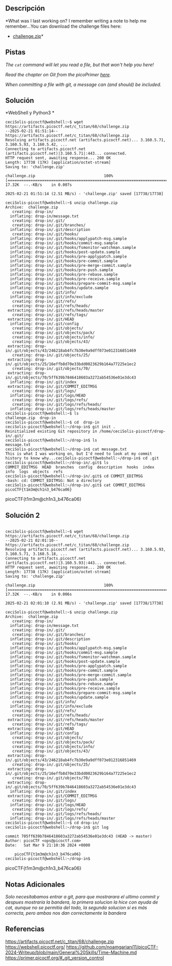 
## Descripción
*What was I last working on? I remember writing a note to help me remember...You can download the challenge files here:

- [challenge.zip](https://artifacts.picoctf.net/c_titan/68/challenge.zip)*

## Pistas

*The `cat` command will let you read a file, but that won't help you here!*

*Read the chapter on Git from the picoPrimer [here](https://primer.picoctf.org/#_git_version_control).*

*When committing a file with git, a message can (and should) be included.*

## Solución

*WebShell y Python3 *

```
ceciSolis-picoctf@webshell:~$ wget https://artifacts.picoctf.net/c_titan/68/challenge.zip
--2025-02-21 01:51:14--  https://artifacts.picoctf.net/c_titan/68/challenge.zip
Resolving artifacts.picoctf.net (artifacts.picoctf.net)... 3.160.5.71, 3.160.5.93, 3.160.5.42, ...
Connecting to artifacts.picoctf.net (artifacts.picoctf.net)|3.160.5.71|:443... connected.
HTTP request sent, awaiting response... 200 OK
Length: 17738 (17K) [application/octet-stream]
Saving to: 'challenge.zip'

challenge.zip                              100%[=======================================================================================>]  17.32K  --.-KB/s    in 0.007s  

2025-02-21 01:51:14 (2.51 MB/s) - 'challenge.zip' saved [17738/17738]

ceciSolis-picoctf@webshell:~$ unzip challenge.zip
Archive:  challenge.zip
   creating: drop-in/
  inflating: drop-in/message.txt     
   creating: drop-in/.git/
   creating: drop-in/.git/branches/
  inflating: drop-in/.git/description  
   creating: drop-in/.git/hooks/
  inflating: drop-in/.git/hooks/applypatch-msg.sample  
  inflating: drop-in/.git/hooks/commit-msg.sample  
  inflating: drop-in/.git/hooks/fsmonitor-watchman.sample  
  inflating: drop-in/.git/hooks/post-update.sample  
  inflating: drop-in/.git/hooks/pre-applypatch.sample  
  inflating: drop-in/.git/hooks/pre-commit.sample  
  inflating: drop-in/.git/hooks/pre-merge-commit.sample  
  inflating: drop-in/.git/hooks/pre-push.sample  
  inflating: drop-in/.git/hooks/pre-rebase.sample  
  inflating: drop-in/.git/hooks/pre-receive.sample  
  inflating: drop-in/.git/hooks/prepare-commit-msg.sample  
  inflating: drop-in/.git/hooks/update.sample  
   creating: drop-in/.git/info/
  inflating: drop-in/.git/info/exclude  
   creating: drop-in/.git/refs/
   creating: drop-in/.git/refs/heads/
 extracting: drop-in/.git/refs/heads/master  
   creating: drop-in/.git/refs/tags/
 extracting: drop-in/.git/HEAD       
  inflating: drop-in/.git/config     
   creating: drop-in/.git/objects/
   creating: drop-in/.git/objects/pack/
   creating: drop-in/.git/objects/info/
   creating: drop-in/.git/objects/43/
 extracting: drop-in/.git/objects/43/246218ab4fc7b30e9a9dff073e012316851469  
   creating: drop-in/.git/objects/25/
 extracting: drop-in/.git/objects/25/16effb8d70e33bdd0023629b164a77225e1ec2  
   creating: drop-in/.git/objects/70/
 extracting: drop-in/.git/objects/70/5ff639b7846418603a3272ab54536e01e3dc43  
  inflating: drop-in/.git/index      
 extracting: drop-in/.git/COMMIT_EDITMSG  
   creating: drop-in/.git/logs/
  inflating: drop-in/.git/logs/HEAD  
   creating: drop-in/.git/logs/refs/
   creating: drop-in/.git/logs/refs/heads/
  inflating: drop-in/.git/logs/refs/heads/master  
ceciSolis-picoctf@webshell:~$ ls  
challenge.zip  drop-in
ceciSolis-picoctf@webshell:~$ cd  drop-in
ceciSolis-picoctf@webshell:~/drop-in$ git init .
Reinitialized existing Git repository in /home/ceciSolis-picoctf/drop-in/.git/
ceciSolis-picoctf@webshell:~/drop-in$ ls
message.txt
ceciSolis-picoctf@webshell:~/drop-in$ cat message.txt
This is what I was working on, but I'd need to look at my commit history to know why...ceciSolis-picoctf@webshell:~/drop-in$ cd .git
ceciSolis-picoctf@webshell:~/drop-in/.git$ ls
COMMIT_EDITMSG  HEAD  branches  config  description  hooks  index  info  logs  objects  refs
ceciSolis-picoctf@webshell:~/drop-in/.git$ cd COMMIT_EDITMSG
-bash: cd: COMMIT_EDITMSG: Not a directory
ceciSolis-picoctf@webshell:~/drop-in/.git$ cat COMMIT_EDITMSG
picoCTF{t1m3m@ch1n3_b476ca06}
```
picoCTF{t1m3m@ch1n3_b476ca06}

## Solución 2

```

ceciSolis-picoctf@webshell:~$ wget https://artifacts.picoctf.net/c_titan/68/challenge.zip 
--2025-02-21 02:01:10--  https://artifacts.picoctf.net/c_titan/68/challenge.zip
Resolving artifacts.picoctf.net (artifacts.picoctf.net)... 3.160.5.93, 3.160.5.71, 3.160.5.18, ...
Connecting to artifacts.picoctf.net (artifacts.picoctf.net)|3.160.5.93|:443... connected.
HTTP request sent, awaiting response... 200 OK
Length: 17738 (17K) [application/octet-stream]
Saving to: 'challenge.zip'

challenge.zip                              100%[=======================================================================================>]  17.32K  --.-KB/s    in 0.006s  

2025-02-21 02:01:10 (2.91 MB/s) - 'challenge.zip' saved [17738/17738]

ceciSolis-picoctf@webshell:~$ unzip challenge.zip
Archive:  challenge.zip
   creating: drop-in/
  inflating: drop-in/message.txt     
   creating: drop-in/.git/
   creating: drop-in/.git/branches/
  inflating: drop-in/.git/description  
   creating: drop-in/.git/hooks/
  inflating: drop-in/.git/hooks/applypatch-msg.sample  
  inflating: drop-in/.git/hooks/commit-msg.sample  
  inflating: drop-in/.git/hooks/fsmonitor-watchman.sample  
  inflating: drop-in/.git/hooks/post-update.sample  
  inflating: drop-in/.git/hooks/pre-applypatch.sample  
  inflating: drop-in/.git/hooks/pre-commit.sample  
  inflating: drop-in/.git/hooks/pre-merge-commit.sample  
  inflating: drop-in/.git/hooks/pre-push.sample  
  inflating: drop-in/.git/hooks/pre-rebase.sample  
  inflating: drop-in/.git/hooks/pre-receive.sample  
  inflating: drop-in/.git/hooks/prepare-commit-msg.sample  
  inflating: drop-in/.git/hooks/update.sample  
   creating: drop-in/.git/info/
  inflating: drop-in/.git/info/exclude  
   creating: drop-in/.git/refs/
   creating: drop-in/.git/refs/heads/
 extracting: drop-in/.git/refs/heads/master  
   creating: drop-in/.git/refs/tags/
 extracting: drop-in/.git/HEAD       
  inflating: drop-in/.git/config     
   creating: drop-in/.git/objects/
   creating: drop-in/.git/objects/pack/
   creating: drop-in/.git/objects/info/
   creating: drop-in/.git/objects/43/
 extracting: drop-in/.git/objects/43/246218ab4fc7b30e9a9dff073e012316851469  
   creating: drop-in/.git/objects/25/
 extracting: drop-in/.git/objects/25/16effb8d70e33bdd0023629b164a77225e1ec2  
   creating: drop-in/.git/objects/70/
 extracting: drop-in/.git/objects/70/5ff639b7846418603a3272ab54536e01e3dc43  
  inflating: drop-in/.git/index      
 extracting: drop-in/.git/COMMIT_EDITMSG  
   creating: drop-in/.git/logs/
  inflating: drop-in/.git/logs/HEAD  
   creating: drop-in/.git/logs/refs/
   creating: drop-in/.git/logs/refs/heads/
  inflating: drop-in/.git/logs/refs/heads/master  
ceciSolis-picoctf@webshell:~$ cd drop-in/
ceciSolis-picoctf@webshell:~/drop-in$ git log

commit 705ff639b7846418603a3272ab54536e01e3dc43 (HEAD -> master)
Author: picoCTF <ops@picoctf.com>
Date:   Sat Mar 9 21:10:36 2024 +0000

    picoCTF{t1m3m@ch1n3_b476ca06}
ceciSolis-picoctf@webshell:~/drop-in$ 
```
picoCTF{t1m3m@ch1n3_b476ca06}
## Notas Adicionales 

*Solo necesitabamos entrar a git, para que mostrarara el ultimo commit y despues mostraria la bandera, la primera solucion la hice con ayuda de cat, aunque no se permitia del todo, la segunda solucion si es más correcta, pero ambas nos dan correctamente la bandera*
## Referencias 
https://artifacts.picoctf.net/c_titan/68/challenge.zip
https://webshell.picoctf.org/
https://github.com/noamgariani11/picoCTF-2024-Writeup/blob/main/General%20Skills/Time-Machine.md
https://primer.picoctf.org/#_git_version_control
